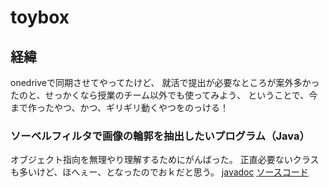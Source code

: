 # toybox
## 経緯
onedriveで同期させてやってたけど、
就活で提出が必要なところが案外多かったのと、せっかくなら授業のチーム以外でも使ってみよう、
ということで、今まで作ったやつ、かつ、ギリギリ動くやつをのっける！

### ソーベルフィルタで画像の輪郭を抽出したいプログラム（Java）
オブジェクト指向を無理やり理解するためにがんばった。
正直必要ないクラスも多いけど、ほへぇー、となったのでおｋだと思う。
[javadoc](https://mossan0706.github.io/toybox/image_exchange/javadoc/image_exchange/module-summary.html)
[ソースコード](https://github.com/mossan0706/toybox/tree/main/image_exchange/src/package1)

